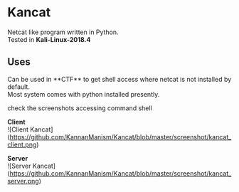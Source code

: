 # Kancat
Netcat like program written in Python.<br>
Tested in **Kali-Linux-2018.4** <br>

<h2>Uses</h2>
Can be used in **CTF** to get shell access where netcat is not installed by default. <br>
Most system comes with python installed presently. <br>

check the screenshots accessing command shell <br>

**Client** <br>
![Client Kancat] (https://github.com/KannanManism/Kancat/blob/master/screenshot/kancat_client.png)

**Server** <br>
![Server Kancat] (https://github.com/KannanManism/Kancat/blob/master/screenshot/kancat_server.png)
